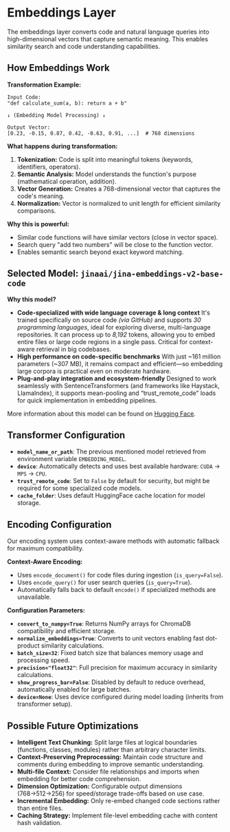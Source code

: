 # Embeddings Layer

The embeddings layer converts code and natural language queries into high-dimensional vectors that capture semantic meaning. This enables similarity search and code understanding capabilities.

## How Embeddings Work

**Transformation Example:**

```text
Input Code:
"def calculate_sum(a, b): return a + b"

↓ (Embedding Model Processing) ↓

Output Vector:
[0.23, -0.15, 0.87, 0.42, -0.63, 0.91, ...]  # 768 dimensions
```

**What happens during transformation:**

1. **Tokenization:** Code is split into meaningful tokens (keywords, identifiers, operators).
2. **Semantic Analysis:** Model understands the function's purpose (mathematical operation, addition).
3. **Vector Generation:** Creates a 768-dimensional vector that captures the code's meaning.
4. **Normalization:** Vector is normalized to unit length for efficient similarity comparisons.

**Why this is powerful:**

- Similar code functions will have similar vectors (close in vector space).
- Search query "add two numbers" will be close to the function vector.
- Enables semantic search beyond exact keyword matching.

## Selected Model: `jinaai/jina-embeddings-v2-base-code`

**Why this model?**

- **Code-specialized with wide language coverage & long context**
It's trained specifically on source code _(via GitHub)_ and supports _30 programming languages_, ideal for exploring diverse, multi-language repositories. It can process up to _8,192_ tokens, allowing you to embed entire files or large code regions in a single pass. Critical for context-aware retrieval in big codebases.
- **High performance on code-specific benchmarks**
With just ~161 million parameters (~307 MB), it remains compact and efficient—so embedding large corpora is practical even on moderate hardware.
- **Plug-and-play integration and ecosystem-friendly**
Designed to work seamlessly with SentenceTransformers (and frameworks like Haystack, LlamaIndex), it supports mean-pooling and “trust_remote_code” loads for quick implementation in embedding pipelines.

More information about this model can be found on [Hugging Face](https://huggingface.co/jinaai/jina-embeddings-v2-base-code).

## Transformer Configuration

- **`model_name_or_path`**: The previous mentioned model retrieved from environment variable `EMBEDDING_MODEL`.
- **`device`**: Automatically detects and uses best available hardware: `CUDA` → `MPS` → `CPU`.
- **`trust_remote_code`**: Set to `False` by default for security, but might be required for some specialized code models.
- **`cache_folder`**: Uses default HuggingFace cache location for model storage.

## Encoding Configuration

Our encoding system uses context-aware methods with automatic fallback for maximum compatibility.

**Context-Aware Encoding:**

- Uses `encode_document()` for code files during ingestion (`is_query=False`).
- Uses `encode_query()` for user search queries (`is_query=True`).
- Automatically falls back to default `encode()` if specialized methods are unavailable.

**Configuration Parameters:**

- **`convert_to_numpy=True`**: Returns NumPy arrays for ChromaDB compatibility and efficient storage.
- **`normalize_embeddings=True`**: Converts to unit vectors enabling fast dot-product similarity calculations.
- **`batch_size=32`**: Fixed batch size that balances memory usage and processing speed.
- **`precision="float32"`**: Full precision for maximum accuracy in similarity calculations.
- **`show_progress_bar=False`**: Disabled by default to reduce overhead, automatically enabled for large batches.
- **`device=None`**: Uses device configured during model loading (inherits from transformer setup).

## Possible Future Optimizations

- **Intelligent Text Chunking:** Split large files at logical boundaries (functions, classes, modules) rather than arbitrary character limits.
- **Context-Preserving Preprocessing:** Maintain code structure and comments during embedding to improve semantic understanding.
- **Multi-file Context:** Consider file relationships and imports when embedding for better code comprehension.
- **Dimension Optimization:** Configurable output dimensions (768→512→256) for speed/storage trade-offs based on use case.
- **Incremental Embedding:** Only re-embed changed code sections rather than entire files.
- **Caching Strategy:** Implement file-level embedding cache with content hash validation.
